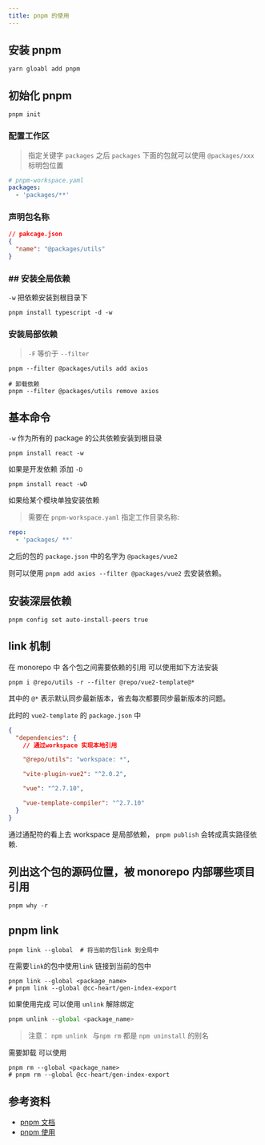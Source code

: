 ```yaml
---
title: pnpm 的使用
---
```


## 安装 pnpm

```shell
yarn gloabl add pnpm
```

## 初始化 pnpm

```shell
pnpm init
```

### 配置工作区

> 指定关键字 `packages` 之后 `packages` 下面的包就可以使用 `@packages/xxx` 标明包位置

```yaml
# pnpm-workspace.yaml
packages:
  - 'packages/**'
```

### 声明包名称

```json
// pakcage.json
{
  "name": "@packages/utils"
}
```

### ## 安装全局依赖

`-w` 把依赖安装到根目录下

```shell
pnpm install typescript -d -w
```

### 安装局部依赖

> `-F` 等价于 `--filter`

```shell
pnpm --filter @packages/utils add axios

# 卸载依赖
pnpm --filter @packages/utils remove axios

```

## 基本命令

`-w` 作为所有的 package 的公共依赖安装到根目录

```shell
pnpm install react -w
```

如果是开发依赖 添加 `-D`

```shell
pnpm install react -wD
```

如果给某个模块单独安装依赖

> 需要在 `pnpm-workspace.yaml` 指定工作目录名称:

```yaml
repo:
  - 'packages/ **'
```

之后的包的 `package.json` 中的名字为 `@packages/vue2`

则可以使用 `pnpm add axios --filter @packages/vue2` 去安装依赖。

## 安装深层依赖

```shell
pnpm config set auto-install-peers true
```

## link 机制

在 monorepo 中 各个包之间需要依赖的引用 可以使用如下方法安装

```shell
pnpm i @repo/utils -r --filter @repo/vue2-template@*
```

其中的 `@*` 表示默认同步最新版本，省去每次都要同步最新版本的问题。

此时的 `vue2-template` 的 `package.json` 中

```json
{
  "dependencies": {
    // 通过workspace 实现本地引用

    "@repo/utils": "workspace: *",

    "vite-plugin-vue2": "^2.0.2",

    "vue": "^2.7.10",

    "vue-template-compiler": "^2.7.10"
  }
}
```

通过通配符的看上去 workspace 是局部依赖， `pnpm publish` 会转成真实路径依赖.

## 列出这个包的源码位置，被 monorepo 内部哪些项目引用

```shell
pnpm why -r
```

## pnpm link

```shell
pnpm link --global  # 将当前的包link 到全局中
```

在需要`link`的包中使用`link` 链接到当前的包中

```shell
pnpm link --global <package_name>
# pnpm link --global @cc-heart/gen-index-export
```

如果使用完成 可以使用 `unlink` 解除绑定

```js
pnpm unlink --global <package_name>
```

> 注意： `npm unlink ` 与`npm rm` 都是 `npm uninstall` 的别名

需要卸载 可以使用

```shell
pnpm rm --global <package_name>
# pnpm rm --global @cc-heart/gen-index-export
```

## 参考资料

- [pnpm 文档](https://pnpm.io/zh/)
- [pnpm 使用](https://zhuanlan.zhihu.com/p/422740629)
